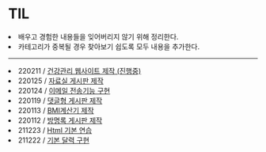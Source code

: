 # TIL
<li>배우고 경험한 내용들을 잊어버리지 않기 위해 정리한다.</li>
<li>카테고리가 중복될 경우 찾아보기 쉽도록 모두 내용을 추가한다.</li>
<hr>

<li>220211 / <a href="https://github.com/gondoc/TIL/tree/main/SGAProject">건강관리 웹사이트 제작 (진행중)</a> </li>
<li>220125 / <a href="https://github.com/gondoc/TIL/tree/main/FileBoardMaria">자료실 게시판 제작</a> </li>
<li>220124 / <a href="https://github.com/gondoc/TIL/tree/main/EmailProject">이메일 전송기능 구현</a> </li>
<li>220119 / <a href="https://github.com/gondoc/TIL/tree/main/MabatisMariaBoard">댓글형 게시판 제작</a> </li>
<li>220113 / <a href="https://github.com/gondoc/TIL/tree/main/BMICalc">BMI계산기 제작</a> </li>
<li>220112 / <a href="https://github.com/gondoc/TIL/tree/main/MariaGuestBook">방명록 게시판 제작</a> </li>
<li>211223 / <a href="https://github.com/gondoc/TIL/tree/main/HtmlPractice">Html 기본 연습</a> </li>
<li>211222 / <a href="https://github.com/gondoc/TIL/tree/main/Calendar">기본 달력 구현</a> </li>
